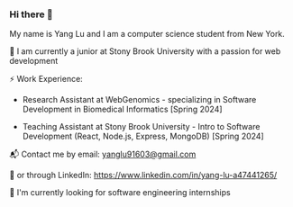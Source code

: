 ### Hi there 👋

My name is Yang Lu and I am a computer science student from New York. 

🏫 I am currently a junior at Stony Brook University with a passion for web development

⚡ Work Experience:

* Research Assistant at WebGenomics - specializing in Software Development in Biomedical Informatics [Spring 2024]
  
* Teaching Assistant at Stony Brook University - Intro to Software Development (React, Node.js, Express, MongoDB) [Spring 2024]

📬 Contact me by email: yanglu91603@gmail.com 

💬 or through LinkedIn: https://www.linkedin.com/in/yang-lu-a47441265/

🚀 I'm currently looking for software engineering internships
